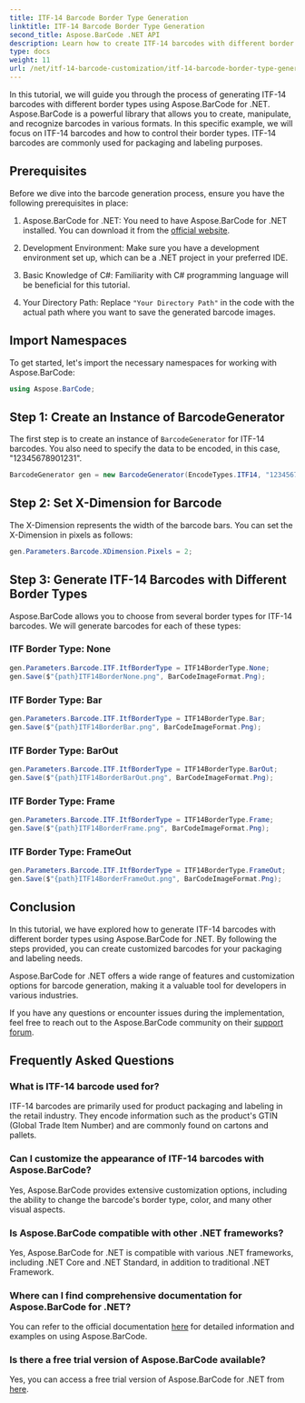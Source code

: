 ```yaml
---
title: ITF-14 Barcode Border Type Generation
linktitle: ITF-14 Barcode Border Type Generation
second_title: Aspose.BarCode .NET API
description: Learn how to create ITF-14 barcodes with different border types using Aspose.BarCode for .NET. Customize your packaging and labeling with ease.
type: docs
weight: 11
url: /net/itf-14-barcode-customization/itf-14-barcode-border-type-generation/
---
```


In this tutorial, we will guide you through the process of generating ITF-14 barcodes with different border types using Aspose.BarCode for .NET. Aspose.BarCode is a powerful library that allows you to create, manipulate, and recognize barcodes in various formats. In this specific example, we will focus on ITF-14 barcodes and how to control their border types. ITF-14 barcodes are commonly used for packaging and labeling purposes.

## Prerequisites

Before we dive into the barcode generation process, ensure you have the following prerequisites in place:

1. Aspose.BarCode for .NET: You need to have Aspose.BarCode for .NET installed. You can download it from the [official website](https://releases.aspose.com/barcode/net/).

2. Development Environment: Make sure you have a development environment set up, which can be a .NET project in your preferred IDE.

3. Basic Knowledge of C#: Familiarity with C# programming language will be beneficial for this tutorial.

4. Your Directory Path: Replace `"Your Directory Path"` in the code with the actual path where you want to save the generated barcode images.

## Import Namespaces

To get started, let's import the necessary namespaces for working with Aspose.BarCode:

```csharp
using Aspose.BarCode;
```

## Step 1: Create an Instance of BarcodeGenerator

The first step is to create an instance of `BarcodeGenerator` for ITF-14 barcodes. You also need to specify the data to be encoded, in this case, "12345678901231".

```csharp
BarcodeGenerator gen = new BarcodeGenerator(EncodeTypes.ITF14, "12345678901231");
```

## Step 2: Set X-Dimension for Barcode

The X-Dimension represents the width of the barcode bars. You can set the X-Dimension in pixels as follows:

```csharp
gen.Parameters.Barcode.XDimension.Pixels = 2;
```

## Step 3: Generate ITF-14 Barcodes with Different Border Types

Aspose.BarCode allows you to choose from several border types for ITF-14 barcodes. We will generate barcodes for each of these types:

### ITF Border Type: None

```csharp
gen.Parameters.Barcode.ITF.ItfBorderType = ITF14BorderType.None;
gen.Save($"{path}ITF14BorderNone.png", BarCodeImageFormat.Png);
```

### ITF Border Type: Bar

```csharp
gen.Parameters.Barcode.ITF.ItfBorderType = ITF14BorderType.Bar;
gen.Save($"{path}ITF14BorderBar.png", BarCodeImageFormat.Png);
```

### ITF Border Type: BarOut

```csharp
gen.Parameters.Barcode.ITF.ItfBorderType = ITF14BorderType.BarOut;
gen.Save($"{path}ITF14BorderBarOut.png", BarCodeImageFormat.Png);
```

### ITF Border Type: Frame

```csharp
gen.Parameters.Barcode.ITF.ItfBorderType = ITF14BorderType.Frame;
gen.Save($"{path}ITF14BorderFrame.png", BarCodeImageFormat.Png);
```

### ITF Border Type: FrameOut

```csharp
gen.Parameters.Barcode.ITF.ItfBorderType = ITF14BorderType.FrameOut;
gen.Save($"{path}ITF14BorderFrameOut.png", BarCodeImageFormat.Png);
```

## Conclusion

In this tutorial, we have explored how to generate ITF-14 barcodes with different border types using Aspose.BarCode for .NET. By following the steps provided, you can create customized barcodes for your packaging and labeling needs.

Aspose.BarCode for .NET offers a wide range of features and customization options for barcode generation, making it a valuable tool for developers in various industries.

If you have any questions or encounter issues during the implementation, feel free to reach out to the Aspose.BarCode community on their [support forum](https://forum.aspose.com/c/barcode/13).

## Frequently Asked Questions

### What is ITF-14 barcode used for?
ITF-14 barcodes are primarily used for product packaging and labeling in the retail industry. They encode information such as the product's GTIN (Global Trade Item Number) and are commonly found on cartons and pallets.

### Can I customize the appearance of ITF-14 barcodes with Aspose.BarCode?
Yes, Aspose.BarCode provides extensive customization options, including the ability to change the barcode's border type, color, and many other visual aspects.

### Is Aspose.BarCode compatible with other .NET frameworks?
Yes, Aspose.BarCode for .NET is compatible with various .NET frameworks, including .NET Core and .NET Standard, in addition to traditional .NET Framework.

### Where can I find comprehensive documentation for Aspose.BarCode for .NET?
You can refer to the official documentation [here](https://reference.aspose.com/barcode/net/) for detailed information and examples on using Aspose.BarCode.

### Is there a free trial version of Aspose.BarCode available?
Yes, you can access a free trial version of Aspose.BarCode for .NET from [here](https://releases.aspose.com/).

